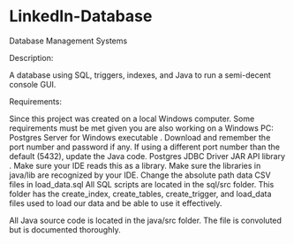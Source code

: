 # LinkedIn-Database
Database Management Systems

Description:

A database using SQL, triggers, indexes, and Java to run a semi-decent console GUI.

Requirements:

Since this project was created on a local Windows computer. Some requirements must be met given you are also working on a Windows PC: 
Postgres Server for Windows executable . Download and remember the port number and password if any. If using a different port number than the default (5432), update the Java code.
Postgres JDBC Driver JAR API library . Make sure your IDE reads this as a library.
Make sure the libraries in java/lib are recognized by your IDE.
Change the absolute path data CSV files in load_data.sql
All SQL scripts are located in the sql/src folder. This folder has the create_index, create_tables, create_trigger, and load_data files used to load our data and be able to use it effectively.

All Java source code is located in the java/src folder. The file is convoluted but is documented thoroughly.
